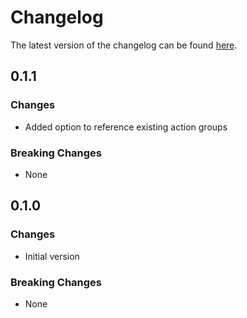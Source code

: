 # Changelog

The latest version of the changelog can be found [here](https://github.com/Azure/bicep-registry-modules/blob/main/avm/ptn/subscription/service-health-alerts/CHANGELOG.md).

## 0.1.1

### Changes

- Added option to reference existing action groups

### Breaking Changes

- None

## 0.1.0

### Changes

- Initial version

### Breaking Changes

- None
